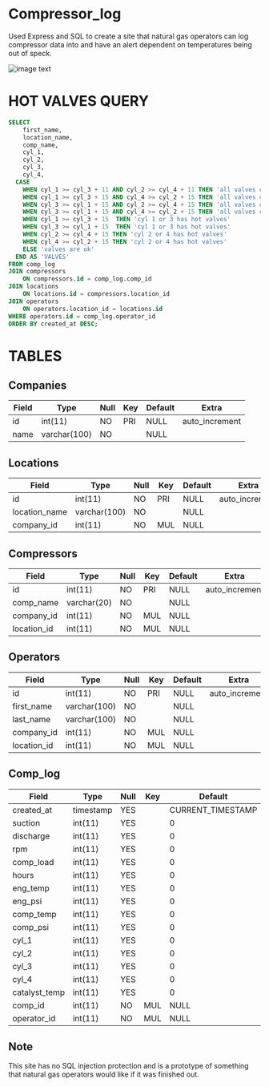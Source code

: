 # Compressor_log
Used Express and SQL to create a site that natural gas operators can log compressor data into and have an alert dependent on temperatures being out of speck.

![image text](https://user-images.githubusercontent.com/28475668/39559763-56e0a230-4e5e-11e8-9cef-cd7c8611d067.png)


HOT VALVES QUERY
================
```sql
SELECT
    first_name,
    location_name,
    comp_name,
    cyl_1,
    cyl_2,
    cyl_3,
    cyl_4,
  CASE
    WHEN cyl_1 >= cyl_3 + 11 AND cyl_2 >= cyl_4 + 11 THEN 'all valves could be hot valves'
    WHEN cyl_1 >= cyl_3 + 15 AND cyl_4 >= cyl_2 + 15 THEN 'all valves could be hot valves'
    WHEN cyl_3 >= cyl_1 + 15 AND cyl_2 >= cyl_4 + 15 THEN 'all valves could be hot valves'
    WHEN cyl_3 >= cyl_1 + 15 AND cyl_4 >= cyl_2 + 15 THEN 'all valves could be hot valves'
    WHEN cyl_1 >= cyl_3 + 15  THEN 'cyl 1 or 3 has hot valves'
    WHEN cyl_3 >= cyl_1 + 15  THEN 'cyl 1 or 3 has hot valves'
    WHEN cyl_2 >= cyl_4 + 15 THEN 'cyl 2 or 4 has hot valves'
    WHEN cyl_4 >= cyl_2 + 15 THEN 'cyl 2 or 4 has hot valves'
    ELSE 'valves are ok'
  END AS 'VALVES'
FROM comp_log
JOIN compressors
    ON compressors.id = comp_log.comp_id
JOIN locations
    ON locations.id = compressors.location_id
JOIN operators 
    ON operators.location_id = locations.id 
WHERE operators.id = comp_log.operator_id 
ORDER BY created_at DESC;
```


TABLES
======

## Companies
| Field | Type         | Null | Key | Default | Extra          |
|------ | ------------ |----- | --- | ------- | -------------- |
| id    | int(11)      | NO   | PRI | NULL    | auto_increment |
| name  | varchar(100) | NO   |     | NULL    |                |


## Locations
| Field         | Type         | Null | Key | Default | Extra          |
|---------------|--------------|------|-----|---------|----------------|
| id            | int(11)      | NO   | PRI | NULL    | auto_increment |
| location_name | varchar(100) | NO   |     | NULL    |                |
| company_id    | int(11)      | NO   | MUL | NULL    |                |


## Compressors
| Field       | Type        | Null | Key | Default | Extra          |
|-------------|-------------|------|-----|---------|----------------|
| id          | int(11)     | NO   | PRI | NULL    | auto_increment |
| comp_name   | varchar(20) | NO   |     | NULL    |                |
| company_id  | int(11)     | NO   | MUL | NULL    |                |
| location_id | int(11)     | NO   | MUL | NULL    |                |


## Operators
| Field       | Type         | Null | Key | Default | Extra          |
|-------------|--------------|------|-----|---------|----------------|
| id          | int(11)      | NO   | PRI | NULL    | auto_increment |
| first_name  | varchar(100) | NO   |     | NULL    |                |
| last_name   | varchar(100) | NO   |     | NULL    |                |
| company_id  | int(11)      | NO   | MUL | NULL    |                |
| location_id | int(11)      | NO   | MUL | NULL    |                |


## Comp_log
| Field         | Type      | Null | Key | Default           | Extra |
|---------------|-----------|------|-----|-------------------|-------|
| created_at    | timestamp | YES  |     | CURRENT_TIMESTAMP |       |
| suction       | int(11)   | YES  |     | 0                 |       |
| discharge     | int(11)   | YES  |     | 0                 |       |
| rpm           | int(11)   | YES  |     | 0                 |       |
| comp_load     | int(11)   | YES  |     | 0                 |       |
| hours         | int(11)   | YES  |     | 0                 |       |
| eng_temp      | int(11)   | YES  |     | 0                 |       |
| eng_psi       | int(11)   | YES  |     | 0                 |       |
| comp_temp     | int(11)   | YES  |     | 0                 |       |
| comp_psi      | int(11)   | YES  |     | 0                 |       |
| cyl_1         | int(11)   | YES  |     | 0                 |       |
| cyl_2         | int(11)   | YES  |     | 0                 |       |
| cyl_3         | int(11)   | YES  |     | 0                 |       |
| cyl_4         | int(11)   | YES  |     | 0                 |       |
| catalyst_temp | int(11)   | YES  |     | 0                 |       |
| comp_id       | int(11)   | NO   | MUL | NULL              |       |
| operator_id   | int(11)   | NO   | MUL | NULL              |       |


Note
----
This site has no SQL injection protection and is a prototype of something that natural gas operators would like if it was finished out. 
